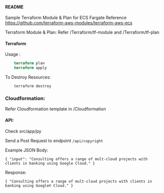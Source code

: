 #### README

Sample Terraform Module & Plan for ECS Fargate
Reference https://github.com/terraform-aws-modules/terraform-aws-ecs

Terraform Module & Plan: 
Refer /Terraform/tf-module and /Terraform/tf-plan

#### Terraform 
Usage : 

``` terraform init
    terraform plan
    terraform apply
```    

To Destroy Resources:
```
    terraform destroy
```    


### Cloudformation: 
Refer Cloudformation template in /Cloudformation


#### API:

Check src/app/py

Send a Post Request to endpoint `/api/copyright`

Example JSON Body:

`{
     "input": "Consulting offers a range of mult-cloud projects with clients in banking using Google Cloud."
 }
`

Response:


`{
     "Consulting offers a range of mult-cloud projects with clients in banking using Google© Cloud."
 }
`


